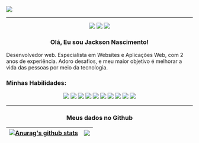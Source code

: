 <span align="center">
   <img src="https://user-images.githubusercontent.com/23295033/148965997-6c2e2ec9-f56f-46bd-9c20-c5f00137085b.gif">
</span>
<hr> 
<div align="center"> 
  <a href="https://www.instagram.com/jsn.developer/" target="_blank"><img src="https://img.shields.io/badge/-Instagram-%23E4405F?style=for-the-badge&logo=instagram&logoColor=white" target="_blank"></a>
  <a href = "mailto:jacksonnascimento1@gmail.com"><img src="https://img.shields.io/badge/-Gmail-%23333?style=for-the-badge&logo=gmail&logoColor=white" target="_blank"></a>
  <a href="https://www.linkedin.com/in/jackson-nascimento-8bb79b88" target="_blank"><img src="https://img.shields.io/badge/-LinkedIn-%230077B5?style=for-the-badge&logo=linkedin&logoColor=white" target="_blank"></a>  
 </div>

<h3 align="center"> Olá, Eu sou Jackson Nascimento! </h3>

<p>Desenvolvedor web. Especialista em Websites e Aplicações Web, com 2 anos de experiência. Adoro desafios, e meu maior objetivo é melhorar a vida das pessoas por meio da tecnologia.</p>

<h3>Minhas Habilidades:</h3>
<div align="center"> 
 <img src="https://img.shields.io/badge/PHP-777BB4?style=for-the-badge&logo=php&logoColor=white" target="_blank">
 <img src="https://img.shields.io/badge/Laravel-FF2D20?style=for-the-badge&logo=laravel&logoColor=white" target="_blank">
 <img src="https://img.shields.io/badge/MySQL-00000F?style=for-the-badge&logo=mysql&logoColor=white" target="_blank">
 <img src="https://img.shields.io/badge/PostgreSQL-316192?style=for-the-badge&logo=postgresql&logoColor=white" target="_blank">
 <img src="https://img.shields.io/badge/JavaScript-F7DF1E?style=for-the-badge&logo=javascript&logoColor=black" target="_blank">
 <img src="https://img.shields.io/badge/Vue.js-35495E?style=for-the-badge&logo=vue.js&logoColor=4FC08D" target="_blank">
 <img src="https://img.shields.io/badge/HTML-239120?style=for-the-badge&logo=html5&logoColor=white" target="_blank">
 <img src="https://img.shields.io/badge/CSS-239120?&style=for-the-badge&logo=css3&logoColor=white" target="_blank">
 <img src="https://img.shields.io/badge/Bootstrap-563D7C?style=for-the-badge&logo=bootstrap&logoColor=white" target="_blank">
 <img src="https://img.shields.io/badge/Bootstrap-316192?style=for-the-badge&logo=bootstrap&logoColor=white" target="_blank">

<hr>
   <h3>Meus dados no Github</h3>
   


| <a href="https://github.com/jacksonsns/github-readme-stats"><img align="center" src="https://github-readme-stats.vercel.app/api?username=jacksonsns&show_icons=true&include_all_commits=true&theme=algolia&hide_border=true" alt="Anurag's github stats" /></a> | <a href="https://github.com/jacksonsns/github-readme-stats"><img align="center" src="https://github-readme-stats.vercel.app/api/top-langs/?username=jacksonsns&layout=demon&theme=algolia&hide_border=true" /></a> |
| ------------- | -------------  
